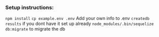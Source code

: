 ### Setup instructions:
`npm install`
`cp example.env .env`
Add your own info to .env
`createdb results` if you dont have it set up already
`node_modules/.bin/sequelize db:migrate` to migrate the db
